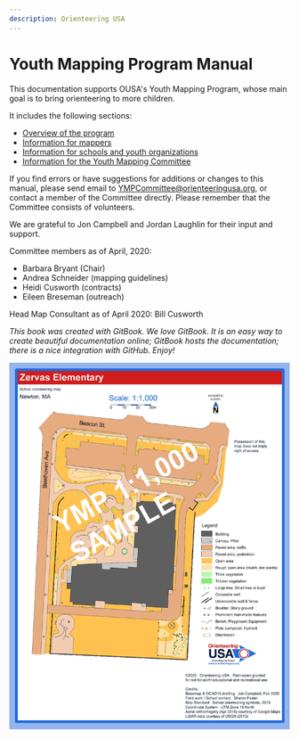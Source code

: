 ```yaml
---
description: Orienteering USA
---
```


# Youth Mapping Program Manual

This documentation supports OUSA's Youth Mapping Program, whose main goal is to bring orienteering to more children.

It includes the following sections:

* [Overview of the program](the-youth-mapping-program/overview-of-the-program.md)
* [Information for mappers](for-mappers/contents-mapper-guidelines.md)
* [Information for schools and youth organizations](for-schools-and-youth-organizations/untitled/)
* [Information for the Youth Mapping Committee](for-the-ymp-committee/untitled.md)

If you find errors or have suggestions for additions or changes to this manual, please send email to YMPCommittee@orienteeringusa.org, or contact a member of the Committee directly. Please remember that the Committee consists of volunteers. 

We are grateful to Jon Campbell and Jordan Laughlin for their input and support.

Committee members as of April, 2020:

* Barbara Bryant \(Chair\)
* Andrea Schneider \(mapping guidelines\)
* Heidi Cusworth \(contracts\)
* Eileen Breseman \(outreach\)

Head Map Consultant as of April 2020: Bill Cusworth

_This book was created with GitBook. We love GitBook. It is an easy way to create beautiful documentation online; GitBook hosts the documentation; there is a nice integration with GitHub. Enjoy!_

![](.gitbook/assets/image%20%282%29.png)



